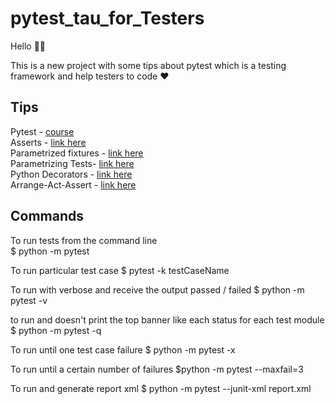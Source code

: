 # pytest_tau_for_Testers

Hello 👋🏻

This is a new project with some tips about pytest which is a testing framework
and help testers to code ❤️

## Tips 

Pytest - [course](https://testautomationu.applitools.com/pytest-tutorial/) </br>
Asserts - [link here](https://docs.pytest.org/en/stable/how-to/assert.html) </br>
Parametrized fixtures - [link here](https://docs.pytest.org/en/stable/how-to/parametrize.html#parametrize-basics) </br>
Parametrizing Tests- [link here](https://docs.pytest.org/en/stable/example/parametrize.html#paramexamples)</br>
Python Decorators - [link here](https://realpython.com/primer-on-python-decorators/) </br>
Arrange-Act-Assert - [link here](https://jamescooke.info/arrange-act-assert-pattern-for-python-developers.html) </br>

## Commands

To run tests from the command line </br>
$ python -m pytest

To run particular test case 
$ pytest -k testCaseName 

To run with verbose and receive the output passed / failed 
$ python -m pytest -v 

to run and doesn't print the top banner like each status for each test module
$ python -m pytest -q

To run until one test case failure 
$ python -m pytest -x

To run until a certain number of failures 
$python -m pytest --maxfail=3

To run and generate report xml 
$ python -m pytest --junit-xml report.xml